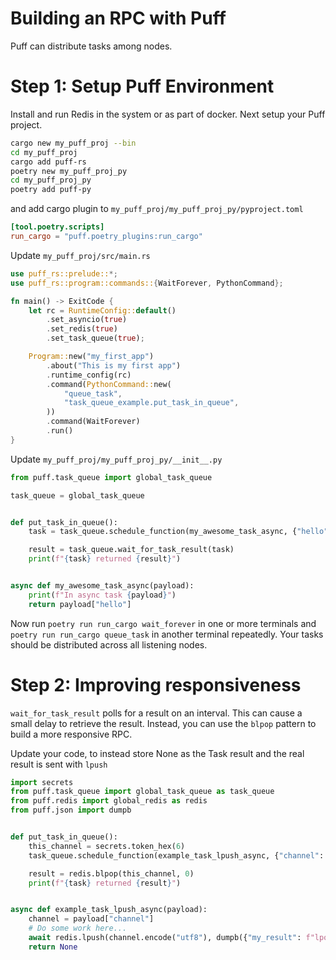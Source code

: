 # Building an RPC with Puff

Puff can distribute tasks among nodes.

# Step 1: Setup Puff Environment

Install and run Redis in the system or as part of docker. Next setup your Puff project.

```bash
cargo new my_puff_proj --bin
cd my_puff_proj
cargo add puff-rs
poetry new my_puff_proj_py
cd my_puff_proj_py
poetry add puff-py
```

and add cargo plugin to `my_puff_proj/my_puff_proj_py/pyproject.toml`

```toml
[tool.poetry.scripts]
run_cargo = "puff.poetry_plugins:run_cargo"
```

Update `my_puff_proj/src/main.rs`

```rust
use puff_rs::prelude::*;
use puff_rs::program::commands::{WaitForever, PythonCommand};

fn main() -> ExitCode {
    let rc = RuntimeConfig::default()
        .set_asyncio(true)
        .set_redis(true)
        .set_task_queue(true);

    Program::new("my_first_app")
        .about("This is my first app")
        .runtime_config(rc)
        .command(PythonCommand::new(
            "queue_task",
            "task_queue_example.put_task_in_queue",
        ))
        .command(WaitForever)
        .run()
}
```

Update `my_puff_proj/my_puff_proj_py/__init__.py`


```python
from puff.task_queue import global_task_queue

task_queue = global_task_queue


def put_task_in_queue():
    task = task_queue.schedule_function(my_awesome_task_async, {"hello": "world"})

    result = task_queue.wait_for_task_result(task)
    print(f"{task} returned {result}")


async def my_awesome_task_async(payload):
    print(f"In async task {payload}")
    return payload["hello"]
```

Now run `poetry run run_cargo wait_forever` in one or more terminals and `poetry run run_cargo queue_task` in another terminal repeatedly. Your tasks should be distributed across all listening nodes.


# Step 2: Improving responsiveness

`wait_for_task_result` polls for a result on an interval. This can cause a small delay to retrieve the result. Instead, you can use the `blpop` pattern to build a more responsive RPC.

Update your code, to instead store None as the Task result and the real result is sent with `lpush`

```python
import secrets
from puff.task_queue import global_task_queue as task_queue
from puff.redis import global_redis as redis
from puff.json import dumpb


def put_task_in_queue():
    this_channel = secrets.token_hex(6)
    task_queue.schedule_function(example_task_lpush_async, {"channel": this_channel, "hello": "world"}, scheduled_time_unix_ms=1)

    result = redis.blpop(this_channel, 0)
    print(f"{task} returned {result}")


async def example_task_lpush_async(payload):
    channel = payload["channel"]
    # Do some work here...
    await redis.lpush(channel.encode("utf8"), dumpb({"my_result": f"lpop-{payload['hello']}"}))
    return None
```